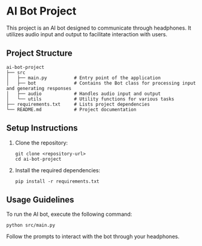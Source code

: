 # AI Bot Project

This project is an AI bot designed to communicate through headphones. It utilizes audio input and output to facilitate interaction with users.

## Project Structure

```
ai-bot-project
├── src
│   ├── main.py          # Entry point of the application
│   ├── bot              # Contains the Bot class for processing input and generating responses
│   ├── audio            # Handles audio input and output
│   └── utils            # Utility functions for various tasks
├── requirements.txt     # Lists project dependencies
└── README.md            # Project documentation
```

## Setup Instructions

1. Clone the repository:
   ```
   git clone <repository-url>
   cd ai-bot-project
   ```

2. Install the required dependencies:
   ```
   pip install -r requirements.txt
   ```

## Usage Guidelines

To run the AI bot, execute the following command:
```
python src/main.py
```

Follow the prompts to interact with the bot through your headphones.